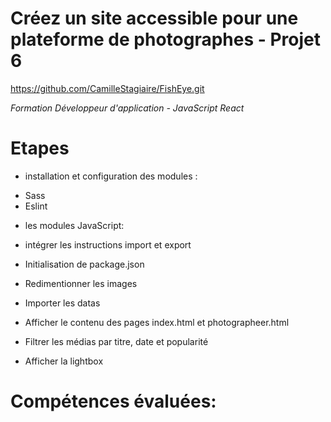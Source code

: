 # Créez un site accessible pour une plateforme de photographes - Projet 6
https://github.com/CamilleStagiaire/FishEye.git

*Formation Développeur d'application - JavaScript React*

# Etapes
* installation et configuration des modules :
- Sass
- Eslint
* les modules JavaScript:
- intégrer les instructions import et export

* Initialisation de package.json

* Redimentionner les images

* Importer les datas

* Afficher le contenu des pages index.html et photographeer.html

* Filtrer les médias par titre, date et popularité

* Afficher la lightbox


# Compétences évaluées:

